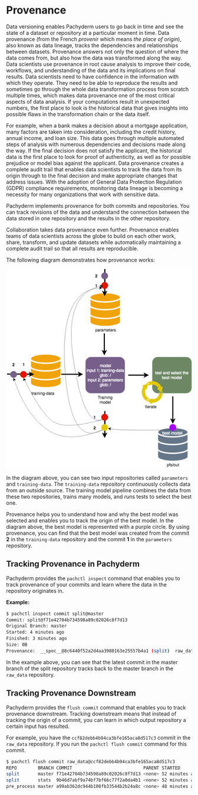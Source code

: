# Provenance

Data versioning enables Pachyderm users to go back in time and see the state
of a dataset or repository at a particular moment in time. Data provenance
(from the French *provenir* which means *the place of origin*),
also known as data lineage, tracks the dependencies and relationships
between datasets. Provenance answers not only the question of
where the data comes from, but also how the data was transformed along
the way. Data scientists use provenance in root cause analysis to improve
their code, workflows, and understanding of the data and its implications
on final results. Data scientists need
to have confidence in the information with which they operate. They need
to be able to reproduce the results and sometimes go through the whole
data transformation process from scratch multiple times, which makes data
provenance one of the most critical aspects of data analysis. If your
computations result in unexpected numbers, the first place to look
is the historical data that gives insights into possible flaws in the
transformation chain or the data itself.

For example, when a bank makes a decision about a mortgage
application, many factors are taken into consideration, including the
credit history, annual income, and loan size. This data goes through multiple
automated steps of analysis with numerous dependencies and decisions made
along the way. If the final decision does not satisfy the applicant,
the historical data is the first place to look for proof of authenticity,
as well as for possible prejudice or model bias against the applicant.
Data provenance creates a complete audit trail that enables data scientists
to track the data from its origin through to the final decision and make
appropriate changes that address issues. With the adoption of General Data
Protection Regulation (GDPR) compliance requirements, monitoring data lineage
is becoming a necessity for many organizations that work with sensitive data.

Pachyderm implements provenance for both commits and repositories.
You can track revisions of the data and
understand the connection between the data stored in one repository
and the results in the other
repository.

Collaboration takes data provenance even further. Provenance enables teams
of data scientists across the globe to build on each other work, share,
transform, and update datasets while automatically maintaining a
complete audit trail so that all results are reproducible.

The following diagram demonstrates how provenance works:

![Provenance example](../../images/provenance.png)

In the diagram above, you can see two input repositories called `parameters`
and `training-data`. The `training-data` repository continuously collects
data from an outside source. The training model pipeline combines the
data from these two repositories, trains many models, and runs tests to select the best
one.

Provenance helps you to understand how and why the best model was
selected and enables you to track the origin of the best model.
In the diagram above, the best model is represented with a purple
circle. By using provenance, you can find that the best model was
created from the commit **2** in the `training-data` repository
and the commit **1** in the `parameters` repository.

## Tracking Provenance in Pachyderm

Pachyderm provides the `pachctl inspect` command that enables you to track
provenance of your commits and learn where the data in the repository
originates in.

**Example:**

```bash
$ pachctl inspect commit split@master
Commit: split@f71e42704b734598a89c02026c8f7d13
Original Branch: master
Started: 4 minutes ago
Finished: 3 minutes ago
Size: 0B
Provenance:  __spec__@8c6440f52a2d4aa3980163e25557b4a1 (split)  raw_data@ccf82debb4b94ca3bfe165aca8d517c3 (master)
```

In the example above, you can see that the latest commit in the master
branch of the split repository tracks back to the master branch in the
`raw_data` repository.

## Tracking Provenance Downstream

Pachyderm provides the `flush commit` command that enables you
to track provenance downstream. Tracking downstream means that instead of
tracking the origin of a commit, you can learn in which output repository
a certain input has resulted.

For example, you have the `ccf82debb4b94ca3bfe165aca8d517c3` commit in
the `raw_data` repository. If you run the `pachctl flush commit` command
for this commit.

```bash
$ pachctl flush commit raw_data@ccf82debb4b94ca3bfe165aca8d517c3
REPO        BRANCH COMMIT                           PARENT STARTED        DURATION       SIZE
split       master f71e42704b734598a89c02026c8f7d13 <none> 52 minutes ago About a minute 0B
split       stats  9b46d7abf9a74bf7bf66c77f2a0da4b1 <none> 52 minutes ago About a minute 15.39MiB
pre_process master a99ab362dc944b108fb33544b2b24a8c <none> 48 minutes ago About a minute 0B
```

